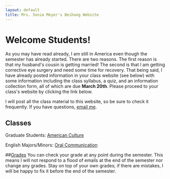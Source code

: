 ```yaml
---
layout: default
title: Mrs. Sonia Meyer's Beihang Website
---
```


# Welcome Students!

As you may have read already, I am still in America even though the semester has already started. There are two reasons. The first reason is that my husband's cousin is getting married! The second is that I am getting corrective eye surgery and need some time for recovery. That being said, I have already posted information in your class website (see below) with some information including the class syllabus, a quiz, and an information collection form, all of which are due **March 20th**. Please proceed to your class's website by clicking the link below.

I will post all the class material to this website, so be sure to check it frequently. If you have questions, [email me](mailto:sonia@meyercraft.net).

## Classes

Graduate Students: [American Culture](/classes/americanculture.html)

English Majors/Minors: [Oral Communication](/classes/oralenglish.html)

##[Grades](gradesform/form/form.html)
You can check your grade at any point during the semester. This means I will not respond to a flood of emails at the end of the semester nor change any grades. Stay on top of your own grades; if there are mistakes, I will be happy to fix it before the end of the semester.
